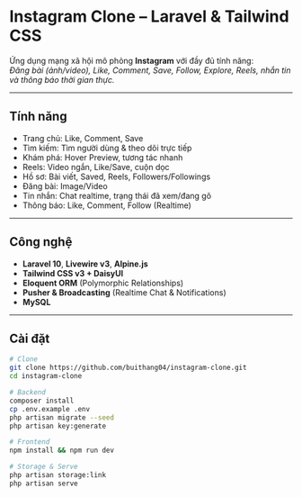 # Instagram Clone – Laravel & Tailwind CSS

Ứng dụng mạng xã hội mô phỏng **Instagram** với đầy đủ tính năng:  
*Đăng bài (ảnh/video), Like, Comment, Save, Follow, Explore, Reels, nhắn tin và thông báo thời gian thực.*

---

## Tính năng

- Trang chủ: Like, Comment, Save  
- Tìm kiếm: Tìm người dùng & theo dõi trực tiếp  
- Khám phá: Hover Preview, tương tác nhanh  
- Reels: Video ngắn, Like/Save, cuộn dọc  
- Hồ sơ: Bài viết, Saved, Reels, Followers/Followings  
- Đăng bài: Image/Video  
- Tin nhắn: Chat realtime, trạng thái đã xem/đang gõ  
- Thông báo: Like, Comment, Follow (Realtime)  

---

## Công nghệ

- **Laravel 10**, **Livewire v3**, **Alpine.js**  
- **Tailwind CSS v3 + DaisyUI**  
- **Eloquent ORM** (Polymorphic Relationships)  
- **Pusher & Broadcasting** (Realtime Chat & Notifications)  
- **MySQL**  

---

## Cài đặt

```bash
# Clone
git clone https://github.com/buithang04/instagram-clone.git
cd instagram-clone

# Backend
composer install
cp .env.example .env
php artisan migrate --seed
php artisan key:generate

# Frontend
npm install && npm run dev

# Storage & Serve
php artisan storage:link
php artisan serve
